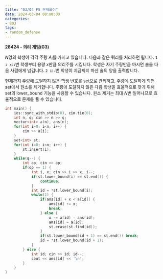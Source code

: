 ```yaml
---
title: "03/04 PS 문제풀이"
date: 2024-03-04 00:00:00
categories:
- BOJ
tags:
- random_defense
---
```


**28424 - 의리 게임(G3)**

$N$명의 학생이 각각 주량 $A_i$를 가지고 있습니다. 다음과 같은 쿼리를 처리하면 됩니다. 
`1 i x`: $i$번 학생부터 용량 $x$만큼 의리주를 시킵니다. 학생은 자기 주량만큼 마시면 술을 다음 사람에게 넘깁니다. 
`2 i`: $i$​번 학생이 지금까지 마신 술의 양을 출력합니다.  

현재까지 주량에 도달하지 않은 학생 번호를 set으로 관리하고, 주량에 도달하게 되면 set에서 원소를 제거합니다. 주량에 도달하지 않은 다음 학생을 효율적으로 찾기 위해 set의 lower_bound 기능을 사용할 수 있습니다. 원소 제거는 최대 $N$번 일어나므로 효율적으로 문제를 풀 수 있습니다.

```cpp
int main() {
    ios::sync_with_stdio(0), cin.tie(0);
    int n, q; cin >> n >> q;
    vector<int> a(n), ans(n);
    for(int i=0; i<n; i++) {
        cin >> a[i];
    }
    set<int> st;
    for(int i=0; i<n; i++) {
        st.insert(i);
    }
    while(q--) {
        int op; cin >> op;
        if(op == 1) {
            int i, x; cin >> i >> x; i--;
            if(st.lower_bound(i) == st.end()) {
                continue;
            }
            int id = *st.lower_bound(i);
            while(1) {
                if(ans[id] + x < a[id]) {
                    ans[id] += x;
                    break;
                } else {
                    x -= a[id] - ans[id];
                    ans[id] = a[id];
                    st.erase(st.find(id));
                }
                if(st.lower_bound(id + 1) == st.end()) break;
                id = *st.lower_bound(id + 1);
            }
        } else {
            int id; cin >> id; id--;
            cout << ans[id] << '\n';
        }
    }
}
```

